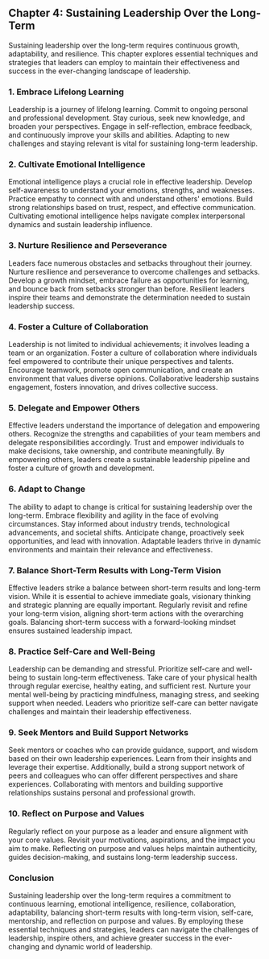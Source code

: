 Chapter 4: Sustaining Leadership Over the Long-Term
---------------------------------------------------

Sustaining leadership over the long-term requires continuous growth, adaptability, and resilience. This chapter explores essential techniques and strategies that leaders can employ to maintain their effectiveness and success in the ever-changing landscape of leadership.

### **1. Embrace Lifelong Learning**

Leadership is a journey of lifelong learning. Commit to ongoing personal and professional development. Stay curious, seek new knowledge, and broaden your perspectives. Engage in self-reflection, embrace feedback, and continuously improve your skills and abilities. Adapting to new challenges and staying relevant is vital for sustaining long-term leadership.

### **2. Cultivate Emotional Intelligence**

Emotional intelligence plays a crucial role in effective leadership. Develop self-awareness to understand your emotions, strengths, and weaknesses. Practice empathy to connect with and understand others' emotions. Build strong relationships based on trust, respect, and effective communication. Cultivating emotional intelligence helps navigate complex interpersonal dynamics and sustain leadership influence.

### **3. Nurture Resilience and Perseverance**

Leaders face numerous obstacles and setbacks throughout their journey. Nurture resilience and perseverance to overcome challenges and setbacks. Develop a growth mindset, embrace failure as opportunities for learning, and bounce back from setbacks stronger than before. Resilient leaders inspire their teams and demonstrate the determination needed to sustain leadership success.

### **4. Foster a Culture of Collaboration**

Leadership is not limited to individual achievements; it involves leading a team or an organization. Foster a culture of collaboration where individuals feel empowered to contribute their unique perspectives and talents. Encourage teamwork, promote open communication, and create an environment that values diverse opinions. Collaborative leadership sustains engagement, fosters innovation, and drives collective success.

### **5. Delegate and Empower Others**

Effective leaders understand the importance of delegation and empowering others. Recognize the strengths and capabilities of your team members and delegate responsibilities accordingly. Trust and empower individuals to make decisions, take ownership, and contribute meaningfully. By empowering others, leaders create a sustainable leadership pipeline and foster a culture of growth and development.

### **6. Adapt to Change**

The ability to adapt to change is critical for sustaining leadership over the long-term. Embrace flexibility and agility in the face of evolving circumstances. Stay informed about industry trends, technological advancements, and societal shifts. Anticipate change, proactively seek opportunities, and lead with innovation. Adaptable leaders thrive in dynamic environments and maintain their relevance and effectiveness.

### **7. Balance Short-Term Results with Long-Term Vision**

Effective leaders strike a balance between short-term results and long-term vision. While it is essential to achieve immediate goals, visionary thinking and strategic planning are equally important. Regularly revisit and refine your long-term vision, aligning short-term actions with the overarching goals. Balancing short-term success with a forward-looking mindset ensures sustained leadership impact.

### **8. Practice Self-Care and Well-Being**

Leadership can be demanding and stressful. Prioritize self-care and well-being to sustain long-term effectiveness. Take care of your physical health through regular exercise, healthy eating, and sufficient rest. Nurture your mental well-being by practicing mindfulness, managing stress, and seeking support when needed. Leaders who prioritize self-care can better navigate challenges and maintain their leadership effectiveness.

### **9. Seek Mentors and Build Support Networks**

Seek mentors or coaches who can provide guidance, support, and wisdom based on their own leadership experiences. Learn from their insights and leverage their expertise. Additionally, build a strong support network of peers and colleagues who can offer different perspectives and share experiences. Collaborating with mentors and building supportive relationships sustains personal and professional growth.

### **10. Reflect on Purpose and Values**

Regularly reflect on your purpose as a leader and ensure alignment with your core values. Revisit your motivations, aspirations, and the impact you aim to make. Reflecting on purpose and values helps maintain authenticity, guides decision-making, and sustains long-term leadership success.

### **Conclusion**

Sustaining leadership over the long-term requires a commitment to continuous learning, emotional intelligence, resilience, collaboration, adaptability, balancing short-term results with long-term vision, self-care, mentorship, and reflection on purpose and values. By employing these essential techniques and strategies, leaders can navigate the challenges of leadership, inspire others, and achieve greater success in the ever-changing and dynamic world of leadership.
